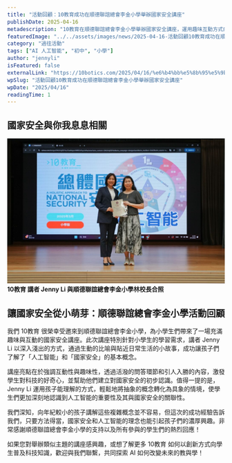 ```yaml
---
title: "活動回顧：10教育成功在順德聯誼總會李金小學舉辦國家安全講座"
publishDate: 2025-04-16
metadescription: "10教育在順德聯誼總會李金小學舉辦國家安全講座，運用趣味互動方式向小學生講解人工智能與國家安全概念，激發科技興趣，建立國家安全意識。"
featuredImage: "../../assets/images/news/2025-04-16-活動回顧10教育成功在順德聯誼總會李金小學舉辦國家安全講座/image1.jpeg"
category: "過往活動"
tags: ["AI 人工智能", "初中", "小學"]
author: "jennyli"
isFeatured: false
externalLink: "https://10botics.com/2025/04/16/%e6%b4%bb%e5%8b%95%e5%9b%9e%e9%a1%a7%ef%bc%9a10%e6%95%99%e8%82%b2%e6%88%90%e5%8a%9f%e5%9c%a8%e9%a0%86%e5%be%b7%e8%88%89%e8%be%a6/"
wpSlug: "活動回顧10教育成功在順德聯誼總會李金小學舉辦國家安全講座"
wpDate: "2025/04/16"
readingTime: 1
---
```


## 國家安全與你我息息相關

![](../../assets/images/news/2025-04-16-活動回顧10教育成功在順德聯誼總會李金小學舉辦國家安全講座/image2.jpeg)**10教育 講者 Jenny Li 與順德聯誼總會李金小學林校長合照**

## 讓國家安全從小萌芽：順德聯誼總會李金小學活動回顧

我們 10教育 很榮幸受邀來到順德聯誼總會李金小學，為小學生們帶來了一場充滿趣味與互動的國家安全講座。此次講座特別針對小學生的學習需求，講者 Jenny Li 以深入淺出的方式，通過生動的比喻與貼近日常生活的小故事，成功讓孩子們了解了「人工智能」和「國家安全」的基本概念。

講座亮點在於強調互動性與趣味性，透過活潑的問答環節和引人入勝的內容，激發學生對科技的好奇心，並幫助他們建立對國家安全的初步認識。值得一提的是，Jenny Li 運用孩子能理解的方式，輕鬆地將抽象的概念轉化為具象的情境，使學生們更加深刻地認識到人工智能的重要性及其與國家安全的關聯性。

我們深知，向年紀較小的孩子講解這些複雜概念並不容易，但這次的成功經驗告訴我們，只要方法得當，國家安全和人工智能的理念也能引起孩子們的濃厚興趣。非常感謝順德聯誼總會李金小學的支持以及所有參與的學生們的熱烈回應！

如果您對舉辦類似主題的講座感興趣，或想了解更多 10教育 如何以創新方式向學生普及科技知識，歡迎與我們聯繫，共同探索 AI 如何改變未來的教與學！